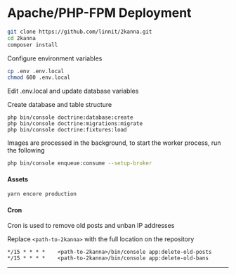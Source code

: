 # Apache/PHP-FPM Deployment

```bash
git clone https://github.com/linnit/2kanna.git
cd 2kanna
composer install
```

Configure environment variables

```bash
cp .env .env.local
chmod 600 .env.local
```

Edit .env.local and update database variables

Create database and table structure

```
php bin/console doctrine:database:create
php bin/console doctrine:migrations:migrate
php bin/console doctrine:fixtures:load
```

Images are processed in the background, to start the worker process, run the following

```bash
php bin/console enqueue:consume --setup-broker
```

#### Assets

```bash
yarn encore production
```

#### Cron

Cron is used to remove old posts and unban IP addresses

Replace `<path-to-2kanna>` with the full location on the repository

```
*/15 * * * *    <path-to-2kanna>/bin/console app:delete-old-posts
*/15 * * * *    <path-to-2kanna>/bin/console app:delete-old-bans
```

---